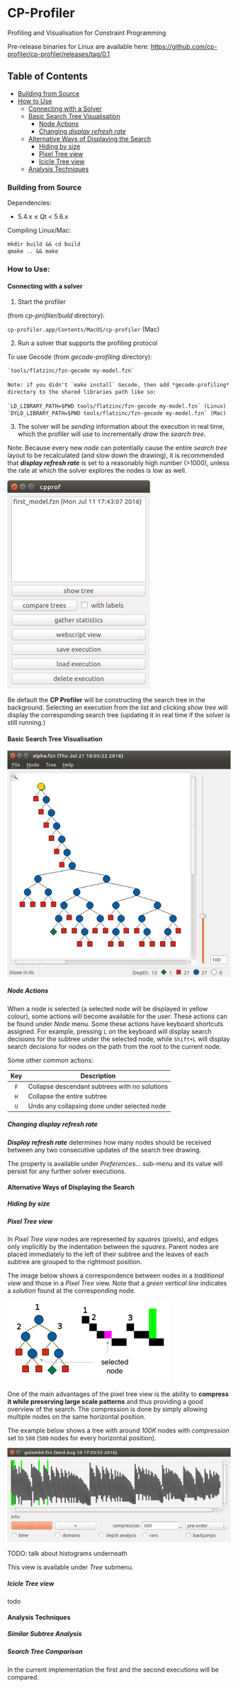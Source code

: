 # CP-Profiler
Profiling and Visualisation for Constraint Programming

Pre-release binaries for Linux are available here:
  https://github.com/cp-profiler/cp-profiler/releases/tag/0.1

## Table of Contents
- [Building from Source](#building-from-source)
- [How to Use](#how-to-use)
  - [Connecting with a Solver](#connecting-with-a-solver)
  - [Basic Search Tree Visualisation](#basic-search-tree-visualisation)
    - [Node Actions](#node-actions)
    - [Changing *display refresh rate*](#changing-display-refresh-rate)
  - [Alternative Ways of Displaying the Search](#alternative-ways-of-displaying-the-search)
    - [Hiding by size](#hiding-by-size)
    - [Pixel Tree view](#pixel-tree-view)
    - [Icicle Tree view](#icicle-tree-view)
  - [Analysis Techniques](#analysis-techniques)



### Building from Source

Dependencies:

  * 5.4.x ≤ Qt < 5.6.x

Compiling Linux/Mac:

    mkdir build && cd build
    qmake .. && make


### How to Use:
#### Connecting with a solver
1. Start the profiler

  (from *cp-profiler/build* directory):

  `cp-profiler.app/Contents/MacOS/cp-profiler` (Mac)

2. Run a solver that supports the profiling protocol

  To use Gecode (from *gecode-profiling* directory):

    `tools/flatzinc/fzn-gecode my-model.fzn`

    Note: if you didn't `make install` Gecode, then add *gecode-profiling* directory to the shared libraries path like so:

    `LD_LIBRARY_PATH=$PWD tools/flatzinc/fzn-gecode my-model.fzn` (Linux)
    `DYLD_LIBRARY_PATH=$PWD tools/flatzinc/fzn-gecode my-model.fzn` (Mac)


3. The solver will be *sending* information about the execution in real time, which the profiler will use to incrementally *draw* the *search tree*.

Note: Because every new *node* can potentially cause the entire *search tree* layout to be recalculated (and slow down the drawing), it is recommended that ***display refresh rate*** is set to a reasonably high number (>1000), unless the rate at which the solver explores the nodes is low as well.

![Execution Manager](https://raw.githubusercontent.com/msgmaxim/profiler_pictures/master/profiler_menu.png "Execution Manager View")

Be default the **CP Profiler** will be constructing the search tree in the background. Selecting an execution from the list and clicking *show tree* will display the corresponding search tree (updating it in real time if the solver is still running.)

#### Basic Search Tree Visualisation

![Search Tree Example](https://github.com/msgmaxim/profiler_pictures/raw/master/alpha_tree.png "Search Tree Example")

##### Node Actions
When a node is selected (a selected node will be displayed in yellow colour), some actions will become available for the user. These actions can be found under *Node* menu. Some these actions have keyboard shortcuts assigned. For example, pressing `L` on the keyboard will display search decisions for the subtree under the selected node, while `Shift+L` will display search decisions for nodes on the path from the root to the current node.

Some other common actions:

| Key       | Description               |
| :---------------: | ----------------------------------- |
| `F`       | Collapse descendant subtrees with no solutions |
| `H`       | Collapse the entire subtree |
| `U`       | Undo any collapsing done under selected node |

##### Changing *display refresh rate*
***Display refresh rate*** determines how many nodes should be received between any two consecutive updates of the search tree drawing.

The property is available under *Preferences...* sub-menu and its value will persist for any further solver executions.

#### Alternative Ways of Displaying the Search

##### Hiding by size



##### Pixel Tree view

In *Pixel Tree view* nodes are represented by *squares* (pixels), and edges only implicitly by the indentation between the *squares*. Parent nodes are placed immediately to the left of their subtree and the leaves of each subtree are grouped to the rightmost position.

The image below shows a correspondence between nodes in a *traditional view* and those in a *Pixel Tree* view. Note that a *green vertical line* indicates a *solution* found at the corresponding node.

![Pixel Tree View Basic Example](https://raw.githubusercontent.com/msgmaxim/profiler_pictures/master/basic_pt.png "Pixel Tree View Basic Example")

One of the main advantages of the pixel tree view is the ability to **compress it while preserving large scale patterns** and thus providing a good overview of the search. The compression is done by simply allowing multiple nodes on the same horizontal position.

The example below shows a tree with around *100K* nodes with *compression* set to `500` (`500` nodes for every horizontal position).

![Pixel Tree View Larger Example](https://raw.githubusercontent.com/msgmaxim/profiler_pictures/master/pixel_tree.png "Pixel Tree View Larger Example")

TODO: talk about histograms underneath

This view is available under *Tree* submenu.

##### Icicle Tree view
todo

#### Analysis Techniques
##### Similar Subtree Analysis
##### Search Tree Comparison

In the current implementation the first and the second executions will be compared.